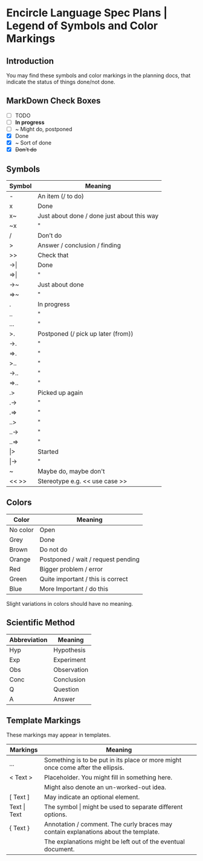 ﻿Encircle Language Spec Plans | Legend of Symbols and Color Markings
===================================================================


Introduction
------------

You may find these symbols and color markings in the planning docs, that indicate the status of things done/not done.

MarkDown Check Boxes
--------------------

- [ ] TODO
- [ ] __In progress__
- [ ] ~ Might do, postponed
- [x] Done
- [x] ~ Sort of done
- [x] ~~Don't do~~ 

Symbols
-------

| Symbol | Meaning                                    |
|--------|--------------------------------------------|
| \-     | An item (/ to do)                          |
| x      | Done                                       |
| x~     | Just about done / done just about this way |
| ~x     | "                                          |
| /      | Don’t do                                   |
| \>     | Answer / conclusion / finding              |
| \>>    | Check that                                 |
| ->\|   | Done                                       |
| =>\|   | "                                          |
| ->~    | Just about done                            |
| =>~    | "                                          |
| .      | In progress                                |
| ..     | "                                          |
| ...    | "                                          |
| >.     | Postponed (/ pick up later (from))         |
| ->.    | "                                          |
| =>.    | "                                          |
| >..    | "                                          |
| ->..   | "                                          |
| =>..   | "                                          |
| .>     | Picked up again                            |
| .->    | "                                          |
| .=>    | "                                          |
| ..>    | "                                          |
| ..->   | "                                          |
| ..=>   | "                                          |
| \|>    | Started                                    |
| \|->   | "                                          |
| ~      | Maybe do, maybe don't                      |
| <<  >> | Stereotype e.g. << use case >>             |

Colors
------

| Color    | Meaning                            |
|----------|------------------------------------|
| No color | Open                               |
| Grey     | Done                               |
| Brown    | Do not do                          |
| Orange   | Postponed / wait / request pending |
| Red      | Bigger problem / error             |
| Green    | Quite important / this is correct  |
| Blue     | More Important / do this           |

Slight variations in colors should have no meaning.


Scientific Method
-----------------

| Abbreviation | Meaning     |
|--------------| ------------|
| Hyp          | Hypothesis  |
| Exp          | Experiment  |
| Obs          | Observation |
| Conc         | Conclusion  |
| Q            | Question    |
| A            | Answer      |


Template Markings
-----------------

These markings may appear in templates.

| Markings     | Meaning                                                                             |
|--------------| ------------------------------------------------------------------------------------|
| ...          | Something is to be put in its place or more might once come after the ellipsis.     |
| < Text >     | Placeholder. You might fill in something here.                                      |
|              | Might also denote an un-worked-out idea.                                            |
| [ Text ]     | May indicate an optional element.                                                   |
| Text \| Text | The symbol \| might be used to separate different options.                          |
| { Text }     | Annotation / comment. The curly braces may contain explanations about the template. |
|              | The explanations might be left out of the eventual document.                        |